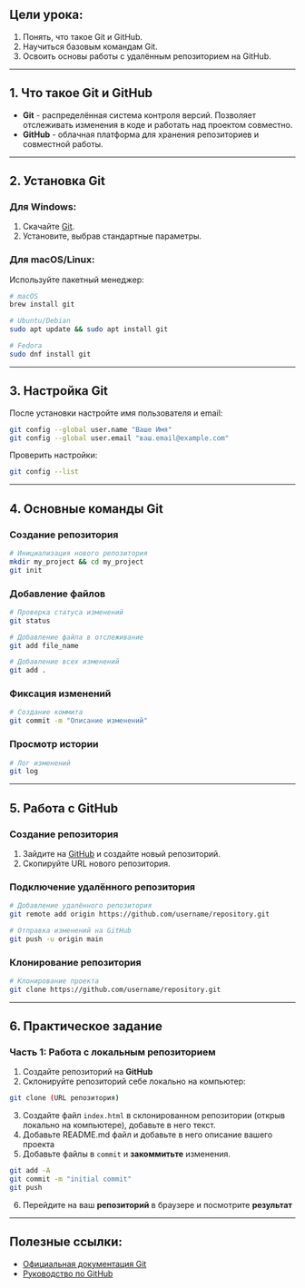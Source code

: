 
## Цели урока:
1. Понять, что такое Git и GitHub.
2. Научиться базовым командам Git.
3. Освоить основы работы с удалённым репозиторием на GitHub.

---

## 1. Что такое Git и GitHub
- **Git** \- распределённая система контроля версий. Позволяет отслеживать изменения в коде и работать над проектом совместно.
- **GitHub** \- облачная платформа для хранения репозиториев и совместной работы.

---

## 2. Установка Git
### Для Windows:

1. Скачайте [Git](https://git-scm.com/downloads).
2. Установите, выбрав стандартные параметры.

### Для macOS/Linux:
Используйте пакетный менеджер:
```bash
# macOS
brew install git

# Ubuntu/Debian
sudo apt update && sudo apt install git

# Fedora
sudo dnf install git
```

---

## 3. Настройка Git
После установки настройте имя пользователя и email:
```bash
git config --global user.name "Ваше Имя"
git config --global user.email "ваш.email@example.com"
```
Проверить настройки:
```bash
git config --list
```

---

## 4. Основные команды Git
### Создание репозитория
```bash
# Инициализация нового репозитория
mkdir my_project && cd my_project
git init
```

### Добавление файлов
```bash
# Проверка статуса изменений
git status

# Добавление файла в отслеживание
git add file_name

# Добавление всех изменений
git add .
```

### Фиксация изменений
```bash
# Создание коммита
git commit -m "Описание изменений"
```

### Просмотр истории
```bash
# Лог изменений
git log
```

---

## 5. Работа с GitHub

### Создание репозитория
1. Зайдите на [GitHub](https://github.com) и создайте новый репозиторий.
2. Скопируйте URL нового репозитория.

### Подключение удалённого репозитория
```bash
# Добавление удалённого репозитория
git remote add origin https://github.com/username/repository.git

# Отправка изменений на GitHub
git push -u origin main
```

### Клонирование репозитория
```bash
# Клонирование проекта
git clone https://github.com/username/repository.git
```

---

## 6. Практическое задание
### Часть 1: Работа с локальным репозиторием

1. Создайте репозиторий на **GitHub**
2. Склонируйте репозиторий себе локально на компьютер:
```bash
git clone (URL репозитория)
```
3. Создайте файл `index.html` в склонированном репозитории (открыв локально на компьютере), добавьте в него текст.
4. Добавьте README.md файл и добавьте в него описание вашего проекта
5. Добавьте файлы в `commit` и **закоммитьте** изменения.
```bash
git add -A
git commit -m "initial commit"
git push
```
6. Перейдите на ваш **репозиторий** в браузере и посмотрите **результат**


---

## Полезные ссылки:
- [Официальная документация Git](https://git-scm.com/doc)
- [Руководство по GitHub](https://docs.github.com/)



